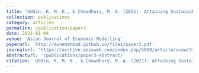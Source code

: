 ```yaml
---
title: "Uddin, K. M. K., & Chowdhury, M. A. (2021). Attaining Sustainable Economic Growth in Bangladesh: Role of External Financial Means of Implementation. <i>Asian Journal of Economic Modelling</i>. 9(1), 1-14."
collection: publications
category: articles
permalink: /publication/paper3
date: 2021-01-04
venue: 'Asian Journal of Economic Modelling'
paperurl: 'http://munemahmad.github.io/files/paper3.pdf'
journalurl: 'https://archive.aessweb.com/index.php/5009/article/view/370#:~:text=Abstract,confirmed%20through%20various%20diagnostic%20tests.'  
abstracturl: '/publications/paper3-abstract/'
citation: 'Uddin, K. M. K., & Chowdhury, M. A. (2021). Attaining Sustainable Economic Growth in Bangladesh: Role of External Financial Means of Implementation. <i>Asian Journal of Economic Modelling</i>. 9(1), 1-14.'
---
```


  

